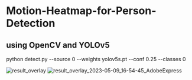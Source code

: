 # Motion-Heatmap-for-Person-Detection

## using OpenCV and YOLOv5 

python detect.py --source 0 --weights yolov5s.pt --conf 0.25 --classes 0


![result_overlay](https://github.com/Foke37/Person-Heatmaps-using-OpenCV-and-YOLOv5/assets/97873271/eba12f1e-ef01-4996-a3a9-2e4d8cf46fbd)
![result_overlay_2023-05-09_16-54-45_AdobeExpress](https://github.com/Foke37/Person-Heatmaps-using-OpenCV-and-YOLOv5/assets/97873271/263694d0-f8e3-4ffc-abcf-13f146c8d33e)
